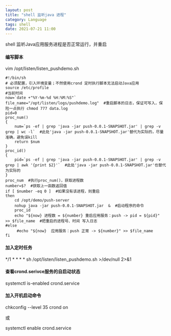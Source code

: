 ```yaml
---
layout: post
title: "shell 监听java 进程"
category: Language
tags: shell
date: 2021-07-21 11:00
---
```


shell 监听Java应用服务进程是否正常运行，并重启

#### 编写脚本

vim /opt/listen/listen_pushdemo.sh

```
#!/bin/sh
# 必须配置，引入环境变量；不然使用crond 定时执行脚本无法启动Java应用
source /etc/profile
#当前时间
now=`date +"%Y-%m-%d %H:%M:%S"`
file_name="/opt/listen/logs/pushdemo.log"  #重启脚本的日志，保证可写入，保险一点执行 chmod 777 data.log
pid=0
proc_num() 
{
    num=`ps -ef | grep 'java -jar push-0.0.1-SNAPSHOT.jar' | grep -v grep | wc -l`  #此处'java -jar push-0.0.1-SNAPSHOT.jar'替代为实际的，尽量准确，避免误kill
    return $num 
}
proc_id()
{  
    pid=`ps -ef | grep 'java -jar push-0.0.1-SNAPSHOT.jar' | grep -v grep | awk '{print $2}'`  #此处'java -jar push-0.0.1-SNAPSHOT.jar'也替代为实际的
} 
proc_num  #执行proc_num()，获取进程数
number=$?  #获取上一函数返回值
if [ $number -eq 0 ]  #如果没有该进程，则重启
then
    cd /opt/demo/push-server
    nohup java -jar push-0.0.1-SNAPSHOT.jar  &  #启动程序的命令
    proc_id 
    echo "${now} 进程数 = ${number} 重启应用服务：push -> pid = ${pid}" >> $file_name  #把重启的进程号、时间 写入日志
#else
     #echo "${now}  应用服务：push 正常 -> ${number}" >> $file_name
fi
```

#### 加入定时任务

*/1 * * * * sh /opt/listen/listen_pushdemo.sh >/dev/null 2>&1

#### 查看crond.serivce服务的自启动状态

systemctl is-enabled crond.service

#### 加入开机启动命令

chkconfig --level 35 crond on

或

systemctl enable crond.service
